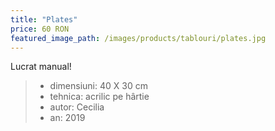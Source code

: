 ```yaml
---
title: "Plates"
price: 60 RON
featured_image_path: /images/products/tablouri/plates.jpg
---
```


Lucrat manual!

> - dimensiuni: 40 X 30 cm
> - tehnica: acrilic pe hârtie
> - autor: Cecilia
> - an: 2019
 